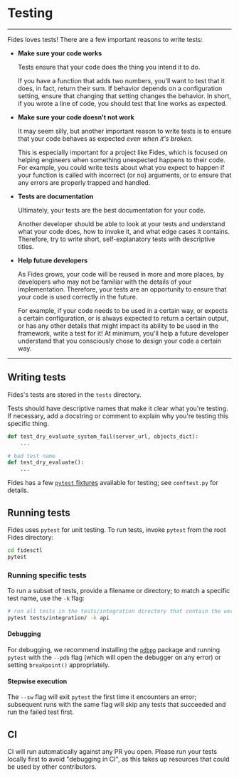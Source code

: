# Testing

---

Fides loves tests! There are a few important reasons to write tests:

- **Make sure your code works**

  Tests ensure that your code does the thing you intend it to do.

  If you have a function that adds two numbers, you'll want to test that it does, in fact, return their sum. If behavior depends on a configuration setting, ensure that changing that setting changes the behavior. In short, if you wrote a line of code, you should test that line works as expected.

- **Make sure your code doesn't not work**

  It may seem silly, but another important reason to write tests is to ensure that your code behaves as expected _even when it's broken_.

  This is especially important for a project like Fides, which is focused on helping engineers when something unexpected happens to their code. For example, you could write tests about what you expect to happen if your function is called with incorrect (or no) arguments, or to ensure that any errors are properly trapped and handled.

- **Tests are documentation**

  Ultimately, your tests are the best documentation for your code.

  Another developer should be able to look at your tests and understand what your code does, how to invoke it, and what edge cases it contains. Therefore, try to write short, self-explanatory tests with descriptive titles.

- **Help future developers**

  As Fides grows, your code will be reused in more and more places, by developers who may not be familiar with the details of your implementation. Therefore, your tests are an opportunity to ensure that your code is used correctly in the future.

  For example, if your code needs to be used in a certain way, or expects a certain configuration, or is always expected to return a certain output, or has any other details that might impact its ability to be used in the framework, write a test for it! At minimum, you'll help a future developer understand that you consciously chose to design your code a certain way.

---

## Writing tests

Fides's tests are stored in the `tests` directory.

Tests should have descriptive names that make it clear what you're testing. If necessary, add a docstring or comment to explain why you're testing this specific thing.

```python
def test_dry_evaluate_system_fail(server_url, objects_dict):
    ...

# bad test name
def test_dry_evaluate():
    ...
```

Fides has a few [`pytest` fixtures](https://docs.pytest.org/en/stable/fixture.html) available for testing; see `conftest.py` for details.

## Running tests

Fides uses `pytest` for unit testing. To run tests, invoke `pytest` from the root Fides directory:

```bash
cd fidesctl
pytest
```

### Running specific tests

To run a subset of tests, provide a filename or directory; to match a specific test name, use the `-k` flag:

```bash
# run all tests in the tests/integration directory that contain the word "api" in their title
pytest tests/integration/ -k api
```

#### Debugging

For debugging, we recommend installing the [`pdbpp`](https://github.com/pdbpp/pdbpp) package and running `pytest` with the `--pdb` flag (which will open the debugger on any error) or setting `breakpoint()` appropriately.

#### Stepwise execution

The `--sw` flag will exit `pytest` the first time it encounters an error; subsequent runs with the same flag will skip any tests that succeeded and run the failed test first.

## CI

CI will run automatically against any PR you open. Please run your tests locally first to avoid "debugging in CI", as this takes up resources that could be used by other contributors.
